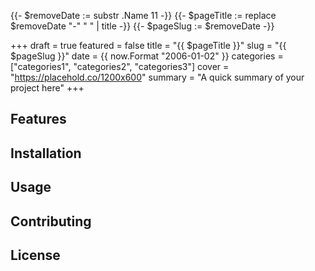 {{- $removeDate := substr .Name 11 -}}
{{- $pageTitle := replace $removeDate "-" " " | title -}}
{{- $pageSlug := $removeDate -}}

+++
draft = true
featured = false
title = "{{ $pageTitle }}"
slug = "{{ $pageSlug }}"
date = {{ now.Format "2006-01-02" }}
categories = ["categories1", "categories2", "categories3"]
cover = "https://placehold.co/1200x600"
summary = "A quick summary of your project here"
+++

<!-- Provide an overview of the project -->

## Features

<!-- List and describe the features of the project -->

## Installation

<!-- Provide instructions on how to install and use the project -->

## Usage

<!-- Provide usage examples and instructions -->

## Contributing

<!-- Explain how others can contribute to the project -->

## License

<!-- Include licensing information -->
